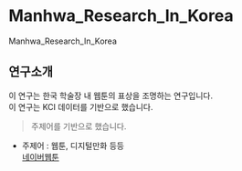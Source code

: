 # Manhwa_Research_In_Korea
Manhwa_Research_In_Korea
## 연구소개
이 연구는 한국 학술장 내 웹툰의 표상을 조명하는 연구입니다.  
이 연구는 KCI 데이터를 기반으로 했습니다.
> 주제어를 기반으로 했습니다.
- 주제어 : 웹툰, 디지털만화 등등  
[네이버웹툰](https://comic.naver.com/index)
